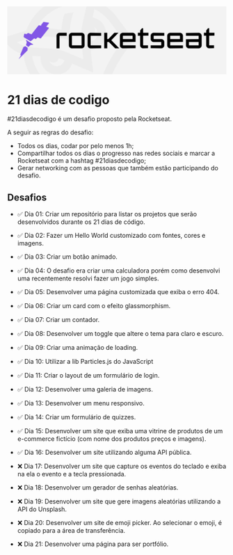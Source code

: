 <img src="./assets/rocketseat-logo.png" />

# 21 dias de codigo

#21diasdecodigo é um desafio proposto pela Rocketseat.

A seguir as regras do desafio:
- Todos os dias, codar por pelo menos 1h;
- Compartilhar todos os dias o progresso nas redes sociais e marcar a Rocketseat com a hashtag #21diasdecodigo;
- Gerar networking com as pessoas que também estão participando do desafio.

## Desafios
 - ✅ Dia 01: Criar um repositório para listar os projetos que serão desenvolvidos durante os 21 dias de código.

 - ✅ Dia 02: Fazer um Hello World customizado com fontes, cores e imagens.

 - ✅ Dia 03: Criar um botão animado.

 - ✅ Dia 04: O desafio era criar uma calculadora porém como desenvolvi uma recentemente resolvi fazer um jogo simples.

 - ✅ Dia 05: Desenvolver uma página customizada que exiba o erro 404.

 - ✅ Dia 06: Criar um card com o efeito glassmorphism.
     
 - ✅ Dia 07: Criar um contador.

 - ✅ Dia 08: Desenvolver um toggle que altere o tema para claro e escuro.

 - ✅ Dia 09: Criar uma animação de loading.
 
 - ✅ Dia 10: Utilizar a lib Particles.js do JavaScript

 - ✅ Dia 11: Criar o layout de um formulário de login.

 - ✅ Dia 12: Desenvolver uma galeria de imagens.

 - ✅ Dia 13: Desenvolver um menu responsivo.

 - ✅ Dia 14: Criar um formulário de quizzes.

 - ✅ Dia 15: Desenvolver um site que exiba uma vitrine de produtos de um e-commerce fictício (com nome dos produtos preços e imagens). 
 
 - ✅ Dia 16: Desenvolver um site utilizando alguma API pública.

 - ❌ Dia 17: Desenvolver um site que capture os eventos do teclado e exiba na ela o evento e a tecla pressionada.

 - ❌ Dia 18: Desenvolver um gerador de senhas aleatórias.

 - ❌ Dia 19: Desenvolver um site que gere imagens aleatórias utilizando a API do Unsplash.

 - ❌ Dia 20: Desenvolver um site de emoji picker. Ao selecionar o emoji, é copiado para a área de transferência.

 - ❌ Dia 21: Desenvolver uma página para ser portfólio.